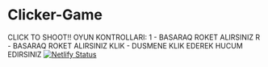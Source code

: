 # Clicker-Game
CLICK TO SHOOT!!
OYUN KONTROLLARI: 
1 - BASARAQ ROKET ALIRSINIZ
R - BASARAQ ROKET ALIRSINIZ
KLIK - DUSMENE KLIK EDEREK HUCUM EDIRSINIZ
[![Netlify Status](https://api.netlify.com/api/v1/badges/09d8fc22-d87a-4e5d-9573-d680c4db02fe/deploy-status)](https://kill-armenian.netlify.com/)